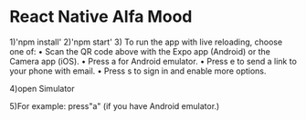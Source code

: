 # React Native Alfa Mood 

1)'npm install'
2)'npm start'
3) To run the app with live reloading, choose one of:
  • Scan the QR code above with the Expo app (Android) or the Camera app (iOS).
  • Press a for Android emulator.
  • Press e to send a link to your phone with email.
  • Press s to sign in and enable more options.

4)open Simulator

5)For example: press"a" (if you have  Android emulator.)    
